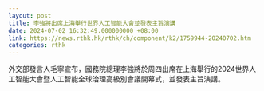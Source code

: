 ```yaml
---
layout: post
title: 李強將出席上海舉行世界人工智能大會並發表主旨演講
date: 2024-07-02 16:32:49.000000000 +08:00
link: https://news.rthk.hk/rthk/ch/component/k2/1759944-20240702.htm
categories: rthk
---
```


外交部發言人毛寧宣布，國務院總理李強將於周四出席在上海舉行的2024世界人工智能大會暨人工智能全球治理高級別會議開幕式，並發表主旨演講。

